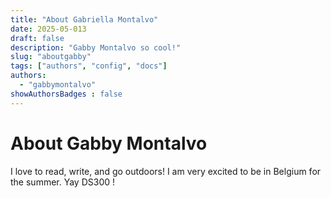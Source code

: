 ```yaml
---
title: "About Gabriella Montalvo"
date: 2025-05-013
draft: false
description: "Gabby Montalvo so cool!"
slug: "aboutgabby"
tags: ["authors", "config", "docs"]
authors:
  - "gabbymontalvo"
showAuthorsBadges : false
---
```


# About Gabby Montalvo

I love to read, write, and go outdoors! I am very excited to be in Belgium for the summer. Yay DS300 !
